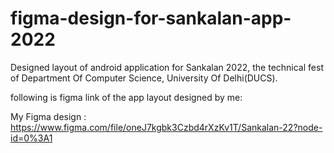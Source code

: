 # figma-design-for-sankalan-app-2022
Designed layout of android application for Sankalan 2022, the technical fest of Department Of Computer Science, University Of Delhi(DUCS).

following is figma link of the app layout designed by me:

My Figma design : https://www.figma.com/file/oneJ7kgbk3Czbd4rXzKv1T/Sankalan-22?node-id=0%3A1
